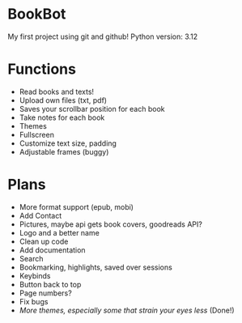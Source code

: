 # BookBot
My first project using git and github!
Python version: 3.12


# Functions
* Read books and texts!
* Upload own files (txt, pdf)
* Saves your scrollbar position for each book
* Take notes for each book 
* Themes
* Fullscreen
* Customize text size, padding
* Adjustable frames (buggy)

# Plans
* More format support (epub, mobi)
* Add Contact
* Pictures, maybe api gets book covers, goodreads API?
* Logo and a better name
* Clean up code
* Add documentation
* Search 
* Bookmarking, highlights, saved over sessions 
* Keybinds
* Button back to top
* Page numbers?
* Fix bugs
* *More themes, especially some that strain your eyes less* (Done!)